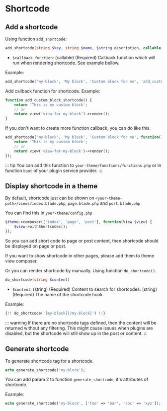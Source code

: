 # Shortcode

## Add a shortcode

Using function `add_shortcode`:

```php
add_shortcode(string $key, string $name, $string description, callable $callback_function)
```

+ `$callback_function`: (callable) (Required) Callback function which will run when rendering shortcode. See example
  bellow.

Example:

```php
add_shortcode('my-block', 'My block', 'Custom block for me', 'add_custom_block_shortcode');
```

Add callback function for shortcode. Example:

```php
function add_custom_block_shortcode() {
    return 'This is my custom block';
    // or 
    return view('view-for-my-block')->render(); 
}
```

If you don't want to create more function callback, you can do like this.

```php
add_shortcode('my-block', 'My block', 'Custom block for me', function() {
    return 'This is my custom block';
    // or 
    return view('view-for-my-block')->render(); 
});
```

::: tip
You can add this function to `your-theme/functions/functions.php` or in function `boot` of your plugin service provider.
:::

## Display shortcode in a theme

By default, shortcode just can be shown on `<your-theme-path>/views/index.blade.php`, `page.blade.php`
and `post.blade.php`

You can find this in `your-theme/config.php`

```php
$theme->composer(['index', 'page', 'post'], function(View $view) {
    $view->withShortcodes();
});
```

So you can add short code to page or post content, then shortcode should be displayed on page or post.

If you want to show shortcode in other pages, please add them to theme view composer.

Or you can render shortcode by manually. Using function `do_shortcode()`.

```php
do_shortcode(string $content)
```

+ `$content`: (string) (Required) Content to search for shortcodes. (string) (Required) The name of the shortcode
  hook.

Example:

```php
{!! do_shortcode('[my-block][/my-block]') !!}
```

::: warning
If there are no shortcode tags defined, then the content will be returned without any filtering. This might cause issues
when plugins are disabled, but the shortcode will still show up in the post or content.
:::

## Generate shortcode

To generate shortcode tag for a shortcode.

```php
echo generate_shortcode('my-block');
```

You can add param 2 to function `generate_shortcode`, it's attributes of shortcode.

Example:

```php
echo generate_shortcode('my-block', ['foo' => 'bar', 'abc' => 'xyz']);
```

